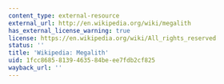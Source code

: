 ```yaml
---
content_type: external-resource
external_url: http://en.wikipedia.org/wiki/megalith
has_external_license_warning: true
license: https://en.wikipedia.org/wiki/All_rights_reserved
status: ''
title: 'Wikipedia: Megalith'
uid: 1fcc8685-8139-4635-84be-ee7fdb2cf825
wayback_url: ''
---
```


